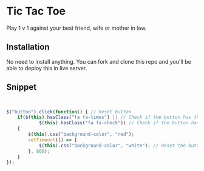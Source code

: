 # Tic Tac Toe

Play 1 v 1 against your best friend, wife or mother in law. 

## Installation

No need to install anything. You can fork and clone this repo and you'll be able to deploy this in live server. 



## Snippet

```javascript


$("button").click(function() { // Reset button
    if($(this).hasClass("fa fa-times") || // Check if the button has the cross sign
            $(this).hasClass("fa fa-check")) // Check if the button has the check sign
    {       
        $(this).css("background-color", "red");
        setTimeout(() => {
            $(this).css("background-color", "white"); // Reset the button color
        }, 800);        
    }
});
```



